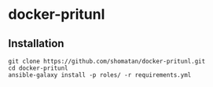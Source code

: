 # docker-pritunl


## Installation

    git clone https://github.com/shomatan/docker-pritunl.git
    cd docker-pritunl
    ansible-galaxy install -p roles/ -r requirements.yml
